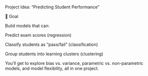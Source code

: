 Project Idea: “Predicting Student Performance”

🎯 Goal

Build models that can:

Predict exam scores (regression)

Classify students as “pass/fail” (classification)

Group students into learning clusters (clustering)

You’ll get to explore bias vs. variance, parametric vs. non-parametric models, and model flexibility,  all in one project.
